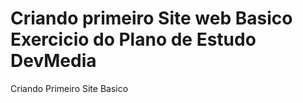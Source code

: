 # Criando primeiro Site web Basico Exercicio do Plano de Estudo DevMedia
 Criando Primeiro Site Basico
